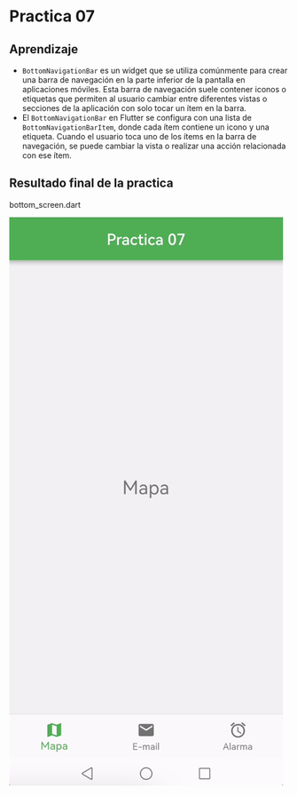 # Practica 07

## Aprendizaje

 - `BottomNavigationBar` es un widget que se utiliza comúnmente para crear una barra de navegación en la parte inferior de la pantalla en aplicaciones móviles. Esta barra de navegación suele contener iconos o etiquetas que permiten al usuario cambiar entre diferentes vistas o secciones de la aplicación con solo tocar un ítem en la barra. 
 - El `BottomNavigationBar` en Flutter se configura con una lista de `BottomNavigationBarItem`, donde cada ítem contiene un icono y una etiqueta. Cuando el usuario toca uno de los ítems en la barra de navegación, se puede cambiar la vista o realizar una acción relacionada con ese ítem.

## Resultado final de la practica

bottom_screen.dart

![Pantalla 1](https://github.com/adrian-parra/Flutter-Practicas/blob/main/practica_07/assets/page1.png?raw=true)


